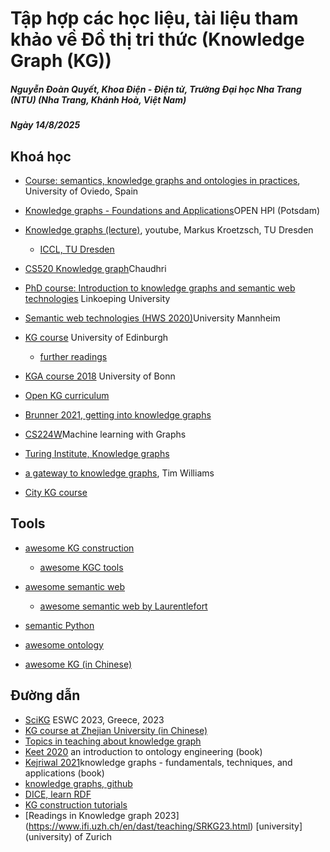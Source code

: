 # Tập hợp các học liệu, tài liệu tham khảo về Đồ thị tri thức (Knowledge Graph (KG))

##### Nguyễn Đoàn Quyết, Khoa Điện - Điện tử, Trường Đại học Nha Trang (NTU) (Nha Trang, Khánh Hoà, Việt Nam)

##### Ngày 14/8/2025

## Khoá học

* [Course: semantics, knowledge graphs and ontologies in practices](https://cursoslabra.github.io/semWebKGs/), University of Oviedo, Spain
* [Knowledge graphs - Foundations and Applications](https://open.hpi.de/courses/knowledgegraphs2023)OPEN HPI (Potsdam)
* [Knowledge graphs (lecture)](https://www.youtube.com/watch?v=NZN2jVyRKVc&list=PLar5iR7mhb4dJHDSjmeo6W7HomHBSZf9t&ab_channel=Knowledge-BasedSystems%2CTUDresden), youtube, Markus Kroetzsch, TU Dresden

  * [ICCL, TU Dresden](https://iccl.inf.tu-dresden.de/web/Knowledge_Graphs)

* [CS520 Knowledge graph](https://web.stanford.edu/class/cs520/)Chaudhri
* [PhD course: Introduction to knowledge graphs and semantic web technologies](https://www.ida.liu.se/research/semanticweb/events/SemWebCourse2023/index.shtml) Linkoeping University
* [Semantic web technologies (HWS 2020)](https://www.uni-mannheim.de/dws/teaching/course-details/courses-for-master-candidates/course-archive/hws-2020/ie-650-semantic-web-technologies/#c256062)University Mannheim
* [KG course](https://opencourse.inf.ed.ac.uk/kg) University of Edinburgh

  * [further readings](https://opencourse.inf.ed.ac.uk/kg/resource-list)

* [KGA course 2018](https://sewiki.iai.uni-bonn.de/teaching/lectures/kga/2018/slides) University of Bonn
* [Open KG curriculum](https://github.com/chrisdavisj/open-kg-curriculum/tree/master?tab=readme-ov-file)
* [Brunner 2021, getting into knowledge graphs](https://katharinabrunner.de/2021/12/getting-into-knowledge-graphs-list-of-resources-continuously-updated/)
* [CS224W](https://snap.stanford.edu/class/cs224w-2023/)Machine learning with Graphs
* [Turing Institute, Knowledge graphs](https://github.com/turing-knowledge-graphs/teaching/tree/main/city)
* [a gateway to knowledge graphs](https://ldtim-kgwithr.netlify.app/), Tim Williams
* [City KG course](https://github.com/city-knowledge-graphs)

## Tools

* [awesome KG construction](https://github.com/songjiang0909/awesome-knowledge-graph-construction)

  * [awesome KGC tools](https://github.com/kg-construct/awesome-kgc-tools)

* [awesome semantic web](https://github.com/semantalytics/awesome-semantic-web)

  * [awesome semantic web by Laurentlefort](https://github.com/laurentlefort/awesome-semantic-web)

* [semantic Python](https://github.com/pysemtec/semantic-python-overview?tab=readme-ov-file)
* [awesome ontology](https://github.com/ozekik/awesome-ontology)
* [awesome KG (in Chinese)](https://github.com/husthuke/awesome-knowledge-graph)

## Đường dẫn

* [SciKG](https://tetherless-world.github.io/scikg-eswc-2023/#program) ESWC 2023, Greece, 2023
* [KG course at Zhejian University (in Chinese)](https://github.com/amorsun/kg-course)
* [Topics in teaching about knowledge graph](https://drive.google.com/drive/folders/137yxzaLOpZtPFHWYmIHPnfR2Kgs4eiX3)
* [Keet 2020](https://people.cs.uct.ac.za/~mkeet/OEbook/) an introduction to ontology engineering (book)
* [Kejriwal 2021](https://mitpress.mit.edu/9780262045094/knowledge-graphs/)knowledge graphs - fundamentals, techniques, and applications (book)
* [knowledge graphs, github](https://github.com/shaoxiongji/knowledge-graphs)
* [DICE, learn RDF](https://dice-research.org/news/2022-07-26_Learn-RDF/)
* [KG construction tutorials](https://github.com/kg-construct/tutorials/tree/main)
* \[Readings in Knowledge graph 2023](https://www.ifi.uzh.ch/en/dast/teaching/SRKG23.html) \[university](university) of Zurich
